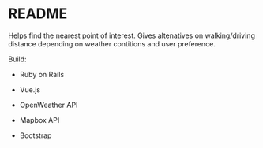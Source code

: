 # README
Helps find the nearest point of interest. Gives altenatives on walking/driving distance depending on weather contitions and user preference.

Build:

* Ruby on Rails

* Vue.js

* OpenWeather API

* Mapbox API

* Bootstrap
